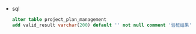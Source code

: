 - sql

  ```sql
  alter table project_plan_management
  add valid_result varchar(200) default '' not null comment '验桩结果'
  ```

